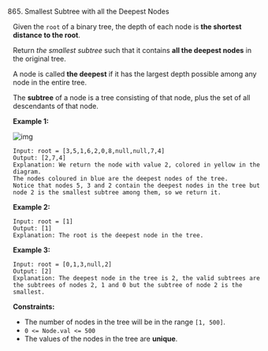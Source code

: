 865. Smallest Subtree with all the Deepest Nodes



Given the `root` of a binary tree, the depth of each node is **the shortest distance to the root**.

Return *the smallest subtree* such that it contains **all the deepest nodes** in the original tree.

A node is called **the deepest** if it has the largest depth possible among any node in the entire tree.

The **subtree** of a node is a tree consisting of that node, plus the set of all descendants of that node.

 

**Example 1:**

![img](https://s3-lc-upload.s3.amazonaws.com/uploads/2018/07/01/sketch1.png)

```
Input: root = [3,5,1,6,2,0,8,null,null,7,4]
Output: [2,7,4]
Explanation: We return the node with value 2, colored in yellow in the diagram.
The nodes coloured in blue are the deepest nodes of the tree.
Notice that nodes 5, 3 and 2 contain the deepest nodes in the tree but node 2 is the smallest subtree among them, so we return it.
```

**Example 2:**

```
Input: root = [1]
Output: [1]
Explanation: The root is the deepest node in the tree.
```

**Example 3:**

```
Input: root = [0,1,3,null,2]
Output: [2]
Explanation: The deepest node in the tree is 2, the valid subtrees are the subtrees of nodes 2, 1 and 0 but the subtree of node 2 is the smallest.
```

 

**Constraints:**

- The number of nodes in the tree will be in the range `[1, 500]`.
- `0 <= Node.val <= 500`
- The values of the nodes in the tree are **unique**.